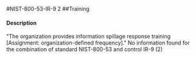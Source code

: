 #NIST-800-53-IR-9 2
##Training
#### Description
"The organization provides information spillage response training [Assignment: organization-defined frequency]."
No information found for the combination of standard NIST-800-53 and control IR-9 (2)
